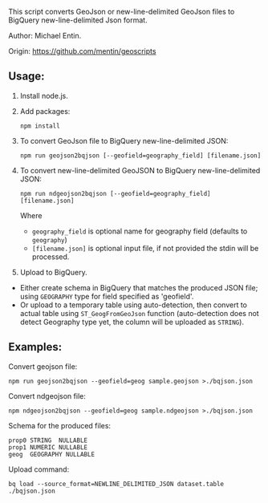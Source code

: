 This script converts GeoJson or new-line-delimited GeoJson files
to BigQuery new-line-delimited Json format.

Author: Michael Entin.

Origin: https://github.com/mentin/geoscripts

## Usage:

1. Install node.js.

2. Add packages:

   `npm install`

3. To convert GeoJson file to BigQuery new-line-delimited JSON:

   `npm run geojson2bqjson [--geofield=geography_field] [filename.json]`

4. To convert new-line-delimited GeoJSON to BigQuery new-line-delimited JSON:

   `npm run ndgeojson2bqjson [--geofield=geography_field] [filename.json]`

   Where
   * `geography_field` is optional name for geography field (defaults to `geography`)
   * `[filename.json]` is optional input file, if not provided the stdin will be processed.

5. Upload to BigQuery.

* Either create schema in BigQuery that matches the produced JSON file; using
  `GEOGRAPHY` type for field specified as 'geofield'.
* Or upload to a temporary table using auto-detection, then convert to actual
  table using `ST_GeogFromGeoJson` function (auto-detection does not detect
  Geography type yet, the column will be uploaded as `STRING`).

## Examples:

Convert geojson file:

`npm run geojson2bqjson --geofield=geog sample.geojson >./bqjson.json`

Convert ndgeojson file:

`npm ndgeojson2bqjson --geofield=geog sample.ndgeojson >./bqjson.json`

Schema for the produced files:
```
prop0 STRING  NULLABLE
prop1 NUMERIC NULLABLE
geog  GEOGRAPHY NULLABLE
```

Upload command:

`bq load --source_format=NEWLINE_DELIMITED_JSON dataset.table ./bqjson.json`
